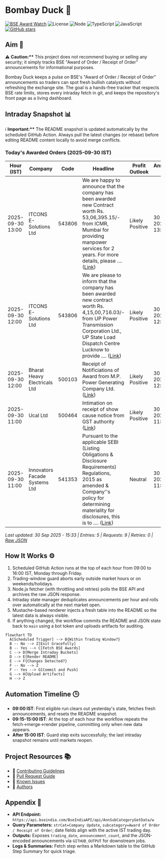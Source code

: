 ﻿# Bombay Duck 🦆

[![BSE Award Watch](https://github.com/dextel2/bombay-duck/actions/workflows/bse-award-watch.yml/badge.svg)](https://github.com/dextel2/bombay-duck/actions/workflows/bse-award-watch.yml) ![License](https://img.shields.io/badge/license-ISC-blue.svg) ![Node](https://img.shields.io/badge/node-20.x-339933.svg) ![TypeScript](https://img.shields.io/badge/TypeScript-5.x-3178C6.svg) ![JavaScript](https://img.shields.io/badge/JavaScript-ES2020-F7DF1E.svg) [![GitHub stars](https://img.shields.io/github/stars/dextel2/bombay-duck?style=social)](https://github.com/dextel2/bombay-duck/stargazers)

<!-- aim:start -->

## Aim 🎯

⚠️ **Caution:\*\*** This project does not recommend buying or selling any security; it simply tracks BSE "Award of Order / Receipt of Order" announcements for informational purposes.

Bombay Duck keeps a pulse on BSE's "Award of Order / Receipt of Order" announcements so traders can spot fresh bullish catalysts without refreshing the exchange site. The goal is a hands-free tracker that respects BSE rate limits, stores every intraday fetch in git, and keeps the repository's front page as a living dashboard.

<!-- aim:end -->

## Intraday Snapshot 📊

ℹ️ **Important:\*\*** The README snapshot is updated automatically by the scheduled GitHub Action. Always pull the latest changes (or rebase) before editing README content locally to avoid merge conflicts.

<!-- snapshot:start -->

### Today's Awarded Orders (2025-09-30 IST)

| Hour (IST) | Company | Code | Headline | Profit Outlook | Announced At |
| --- | --- | --- | --- | --- | --- |
| 2025-09-30 13:00 | ITCONS E-Solutions Ltd | 543806 | We are happy to announce that the company has been awarded new Contract worth Rs. 53,06,395.15/- from ICMR, Mumbai for providing manpower services for 2 years. For more details, please .... ([Link](https://www.bseindia.com/stock-share-price/itcons-e-solutions-ltd/itcons/543806/)) | Likely Positive | 30 Sep 2025 - 13:00 |
| 2025-09-30 12:00 | ITCONS E-Solutions Ltd | 543806 | We are please to inform that the company has been awarded new contract worth Rs. 4,15,00,716.03/- from UP Power Transmission Corporation Ltd., UP State Load Dispatch Centre Lucknow to provide .... ([Link](https://www.bseindia.com/stock-share-price/itcons-e-solutions-ltd/itcons/543806/)) | Likely Positive | 30 Sep 2025 - 12:35 |
| 2025-09-30 12:00 | Bharat Heavy Electricals Ltd | 500103 | Receipt of Notificiations of Award from M.P. Power Generating Company Ltd. ([Link](https://www.bseindia.com/stock-share-price/bharat-heavy-electricals-ltd/bhel/500103/)) | Likely Positive | 30 Sep 2025 - 12:04 |
| 2025-09-30 11:00 | Ucal Ltd | 500464 | Intimation on receipt of show cause notice from GST authority ([Link](https://www.bseindia.com/stock-share-price/ucal--ltd/ucal/500464/)) | Likely Positive | 30 Sep 2025 - 11:47 |
| 2025-09-30 11:00 | Innovators Facade Systems Ltd | 541353 | Pursuant to the applicable SEBI (Listing Obligations & Disclosure Requirements) Regulations, 2015 as amended & Company''s policy for determining materiality for disclosures, this is to .... ([Link](https://www.bseindia.com/stock-share-price/innovators-facade-systems-ltd/innovators/541353/)) | Neutral | 30 Sep 2025 - 11:28 |

_Last updated: 30 Sep 2025 - 15:33 | Entries: 5 | Requests: 9 | Retries: 0 | [Raw JSON](data/2025-09-30.json)_

<!-- snapshot:end -->

<!-- how-it-works:start -->

## How It Works ⚙️

1. Scheduled GitHub Action runs at the top of each hour from 09:00 to 16:00 IST, Monday through Friday.
2. Trading-window guard aborts early outside market hours or on weekends/holidays.
3. Node.js fetcher (with throttling and retries) polls the BSE API and archives the raw JSON response.
4. Intraday state manager deduplicates announcements per hour and rolls over automatically at the next market open.
5. Mustache-based renderer injects a fresh table into the README so the latest data is always visible.
6. If anything changed, the workflow commits the README and JSON state back to `main` using a bot token and uploads artifacts for auditing.

```mermaid
flowchart TD
  A[Scheduled Trigger] --> B{Within Trading Window?}
  B -- No --> Z[Exit Gracefully]
  B -- Yes --> C[Fetch BSE Awards]
  C --> D[Merge Intraday Buckets]
  D --> E[Render README]
  E --> F{Changes Detected?}
  F -- No --> Z
  F -- Yes --> G[Commit and Push]
  G --> H[Upload Artifacts]
  H --> Z
```

<!-- how-it-works:end -->

## Automation Timeline 🕒

- **09:00 IST**: First eligible run clears out yesterday's state, fetches fresh announcements, and resets the README snapshot.
- **09:15-15:00 IST**: At the top of each hour the workflow repeats the fetch->merge->render pipeline, committing only when new data appears.
- **After 15:00 IST**: Guard step exits successfully; the last intraday snapshot remains until markets reopen.

## Project Resources 📚

- 📘 [Contributing Guidelines](CONTRIBUTING.md)
- 🧾 [Pull Request Guide](PR_GUIDE.md)
- 🐞 [Known Issues](KNOWN_ISSUES.md)
- 👥 [Authors](AUTHORS.md)

## Appendix 📎

- **API Endpoint:** `https://api.bseindia.com/BseIndiaAPI/api/AnnSubCategoryGetData/w`
- **Query Parameters:** `strCat=Company Update`, `subcategory=Award of Order / Receipt of Order`; date fields align with the active IST trading day.
- **Outputs:** Exposes `trading_date`, `announcement_count`, and the JSON-encoded announcements via `GITHUB_OUTPUT` for downstream jobs.
- **Logs & Summaries:** Fetch step writes a Markdown table to the GitHub Step Summary for quick triage.
